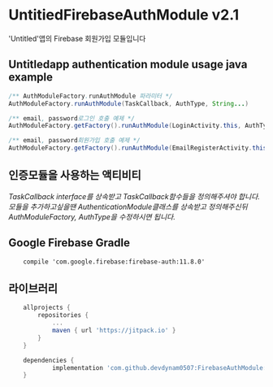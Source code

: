 # UntitiedFirebaseAuthModule v2.1
'Untitled'앱의 Firebase 회원가입 모듈입니다 

## Untitledapp authentication module usage java example
```java
/** AuthModuleFactory.runAuthModule 파라미터 */
AuthModuleFactory.runAuthModule(TaskCallback, AuthType, String...)

/** email, password로그인 호출 예제 */
AuthModuleFactory.getFactory().runAuthModule(LoginActivity.this, AuthType.LOGIN, email, password);

/** email, password회원가입 호출 예제 */
AuthModuleFactory.getFactory().runAuthModule(EmailRegisterActivity.this, AuthType.EMAIL_REGISTER, email, password, phone, card);
```

## 인증모듈을 사용하는 액티비티
*TaskCallback interface를 상속받고 TaskCallback함수들을 정의해주셔야 합니다.*
*모듈을 추가하고싶을땐 AuthenticationModule클래스를 상속받고 정의해주신뒤 AuthModuleFactory, AuthType을 수정하시면 됩니다.*

## Google Firebase Gradle
```grooby
    compile 'com.google.firebase:firebase-auth:11.8.0'
```

## 라이브러리
```groovy
  	allprojects {
		repositories {
			...
			maven { url 'https://jitpack.io' }
		}
	}
```

```groovy
  	dependencies {
	        implementation 'com.github.devdynam0507:FirebaseAuthModule:2.0'
	}
```
